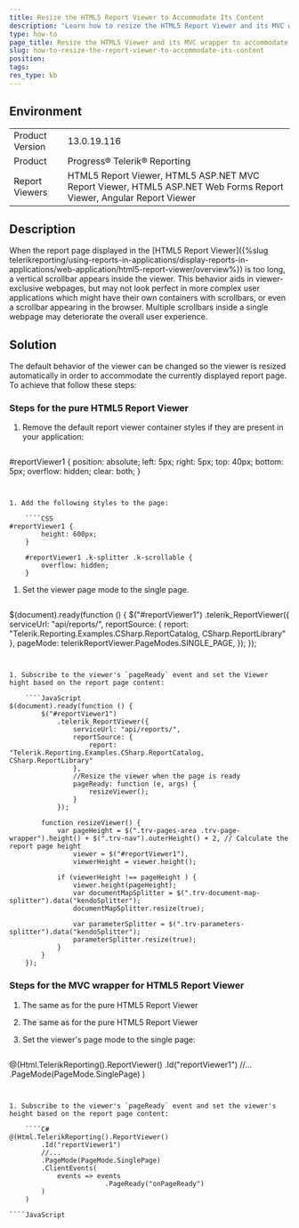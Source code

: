 ```yaml
---
title: Resize the HTML5 Report Viewer to Accommodate Its Content
description: "Learn how to resize the HTML5 Report Viewer and its MVC wrapper to accommodate its content in this step-by-step tutorial for Telerik Reporting."
type: how-to
page_title: Resize the HTML5 Viewer and its MVC wrapper to accommodate its content
slug: how-to-resize-the-report-viewer-to-accommodate-its-content
position: 
tags: 
res_type: kb
---
```


## Environment

<table>
	<tr>
		<td>Product Version</td>
		<td>13.0.19.116</td>
	</tr>
	<tr>
		<td>Product</td>
		<td>Progress® Telerik® Reporting</td>
	</tr>
	<tr>
		<td>Report Viewers</td>
		<td>HTML5 Report Viewer, HTML5 ASP.NET MVC Report Viewer, HTML5 ASP.NET Web Forms Report Viewer, Angular Report Viewer</td>
	</tr>
</table>

## Description

When the report page displayed in the [HTML5 Report Viewer]({%slug telerikreporting/using-reports-in-applications/display-reports-in-applications/web-application/html5-report-viewer/overview%}) is too long, a vertical scrollbar appears inside the viewer. This behavior aids in viewer-exclusive webpages, but may not look perfect in more complex user applications which might have their own containers with scrollbars, or even a scrollbar appearing in the browser. Multiple scrollbars inside a single webpage may deteriorate the overall user experience.

## Solution

The default behavior of the viewer can be changed so the viewer is resized automatically in order to accommodate the currently displayed report page. To achieve that follow these steps:

### Steps for the pure HTML5 Report Viewer

1. Remove the default report viewer container styles if they are present in your application:

	````CSS
#reportViewer1 {
		position: absolute;
		left: 5px;
		right: 5px;
		top: 40px;
		bottom: 5px;
		overflow: hidden;
		clear: both;
	}
````


1. Add the following styles to the page:

	````CSS
#reportViewer1 {
		height: 600px;
	}

	#reportViewer1 .k-splitter .k-scrollable {
		overflow: hidden;
	}
````


1. Set the viewer page mode to the single page.

	````JavaScript
$(document).ready(function () {
		$("#reportViewer1")
			.telerik_ReportViewer({
				serviceUrl: "api/reports/",
				reportSource: {
					report: "Telerik.Reporting.Examples.CSharp.ReportCatalog, CSharp.ReportLibrary"
				},
				pageMode: telerikReportViewer.PageModes.SINGLE_PAGE,
			});
	});
````


1. Subscribe to the viewer's `pageReady` event and set the Viewer hight based on the report page content:

	````JavaScript
$(document).ready(function () {
		$("#reportViewer1")
			.telerik_ReportViewer({
				serviceUrl: "api/reports/",
				reportSource: {
					report: "Telerik.Reporting.Examples.CSharp.ReportCatalog, CSharp.ReportLibrary"
				},
				//Resize the viewer when the page is ready
				pageReady: function (e, args) {
					resizeViewer();
				}
			});
		
		function resizeViewer() {
			var pageHeight = $(".trv-pages-area .trv-page-wrapper").height() + $(".trv-nav").outerHeight() + 2, // Calculate the report page height
				viewer = $("#reportViewer1"),
				viewerHeight = viewer.height();
		
			if (viewerHeight !== pageHeight ) {
				viewer.height(pageHeight);
				var documentMapSplitter = $(".trv-document-map-splitter").data("kendoSplitter");
				documentMapSplitter.resize(true);
		
				var parameterSplitter = $(".trv-parameters-splitter").data("kendoSplitter");
				parameterSplitter.resize(true);
			}
		}
	});
````


### Steps for the MVC wrapper for HTML5 Report Viewer

1. The same as for the pure HTML5 Report Viewer
1. The same as for the pure HTML5 Report Viewer
1. Set the viewer's page mode to the single page:

	````C#
@(Html.TelerikReporting().ReportViewer()
		.Id("reportViewer1")
		//...
		.PageMode(PageMode.SinglePage)
	)
````


1. Subscribe to the viewer's `pageReady` event and set the viewer's height based on the report page content:

	````C#
@(Html.TelerikReporting().ReportViewer()
		.Id("reportViewer1")
		//...
		.PageMode(PageMode.SinglePage)
		.ClientEvents(
			events => events
						.PageReady("onPageReady")
		)
	)
````

	````JavaScript
<script type="text/javascript">
	function onPageReady() {
		resizeViewer();
	}

	function resizeViewer() {
		var pageHeight = $(".trv-pages-area .trv-page-wrapper").height() + $(".trv-nav").outerHeight() + 2, // Calculate the report page height
			viewer = $("#reportViewer1"),
			viewerHeight = viewer.height();
	
		if (viewerHeight !== pageHeight ) {
			viewer.height(pageHeight);
			var documentMapSplitter = $(".trv-document-map-splitter").data("kendoSplitter");
			documentMapSplitter.resize(true);
	
			var parameterSplitter = $(".trv-parameters-splitter").data("kendoSplitter");
			parameterSplitter.resize(true);
		}
	}
</script>
````

